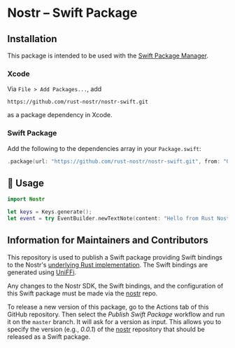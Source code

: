 # Nostr – Swift Package

## Installation

This package is intended to be used with the [Swift Package Manager](https://www.swift.org/package-manager/).

### Xcode

Via `File > Add Packages...`, add

```
https://github.com/rust-nostr/nostr-swift.git
```

as a package dependency in Xcode.

### Swift Package

Add the following to the dependencies array in your `Package.swift`:

``` swift
.package(url: "https://github.com/rust-nostr/nostr-swift.git", from: "0.0.3"),
```

## 📄 Usage

``` swift
import Nostr

let keys = Keys.generate();
let event = try EventBuilder.newTextNote(content: "Hello from Rust Nostr SDK Swift bindings", tags: []).toEvent(keys: keys);
```

## Information for Maintainers and Contributors

This repository is used to publish a Swift package providing Swift bindings to the Nostr's [underlying Rust implementation](https://github.com/rust-nostr/nostr). The Swift bindings are generated using [UniFFi](https://github.com/mozilla/uniffi-rs).

Any changes to the Nostr SDK, the Swift bindings, and the configuration of this Swift package must be made via the [nostr](https://github.com/rust-nostr/nostr) repo.

To release a new version of this package, go to the Actions tab of this GitHub repository. Then select the *Publish Swift Package* workflow and run it on the `master` branch. It will ask for a version as input. This allows you to specify the version (e.g., *0.0.1*) of the [nostr](https://github.com/rust-nostr/nostr) repository that should be released as a Swift package.
